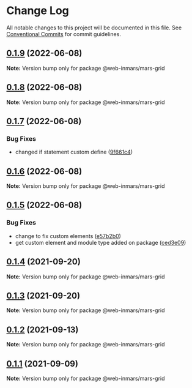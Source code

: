 # Change Log

All notable changes to this project will be documented in this file.
See [Conventional Commits](https://conventionalcommits.org) for commit guidelines.

## [0.1.9](https://github.com/MarsGotta/web-inmars/compare/@web-inmars/mars-grid@0.1.8...@web-inmars/mars-grid@0.1.9) (2022-06-08)

**Note:** Version bump only for package @web-inmars/mars-grid





## [0.1.8](https://github.com/MarsGotta/web-inmars/compare/@web-inmars/mars-grid@0.1.7...@web-inmars/mars-grid@0.1.8) (2022-06-08)

**Note:** Version bump only for package @web-inmars/mars-grid





## [0.1.7](https://github.com/MarsGotta/web-inmars/compare/@web-inmars/mars-grid@0.1.6...@web-inmars/mars-grid@0.1.7) (2022-06-08)


### Bug Fixes

* changed if statement custom define ([9f661c4](https://github.com/MarsGotta/web-inmars/commit/9f661c4fca934e04140207f2335664a530cd5d43))





## [0.1.6](https://github.com/MarsGotta/web-inmars/compare/@web-inmars/mars-grid@0.1.5...@web-inmars/mars-grid@0.1.6) (2022-06-08)

**Note:** Version bump only for package @web-inmars/mars-grid





## [0.1.5](https://github.com/MarsGotta/web-inmars/compare/@web-inmars/mars-grid@0.1.4...@web-inmars/mars-grid@0.1.5) (2022-06-08)


### Bug Fixes

* change to fix custom elements ([e57b2b0](https://github.com/MarsGotta/web-inmars/commit/e57b2b07b16b130e198123a318289491646c397c))
* get custom element and module type added on package ([ced3e09](https://github.com/MarsGotta/web-inmars/commit/ced3e095f33185232fcf7b02415cb1479316cd2a))





## [0.1.4](https://github.com/MarsGotta/web-inmars/compare/@web-inmars/mars-grid@0.1.3...@web-inmars/mars-grid@0.1.4) (2021-09-20)

**Note:** Version bump only for package @web-inmars/mars-grid





## [0.1.3](https://github.com/MarsGotta/web-inmars/compare/@web-inmars/mars-grid@0.1.2...@web-inmars/mars-grid@0.1.3) (2021-09-20)

**Note:** Version bump only for package @web-inmars/mars-grid





## [0.1.2](https://github.com/MarsGotta/web-inmars/compare/@web-inmars/mars-grid@0.1.1...@web-inmars/mars-grid@0.1.2) (2021-09-13)

**Note:** Version bump only for package @web-inmars/mars-grid





## [0.1.1](https://github.com/MarsGotta/web-inmars/compare/@web-inmars/mars-grid@0.1.0...@web-inmars/mars-grid@0.1.1) (2021-09-09)

**Note:** Version bump only for package @web-inmars/mars-grid
